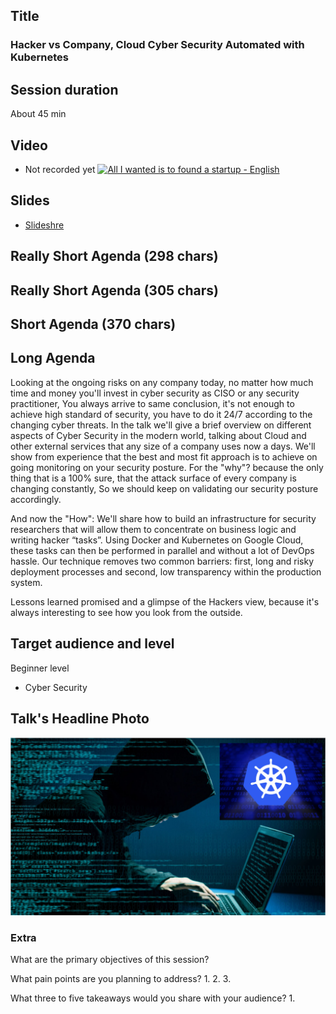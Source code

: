 ## Title
### Hacker vs Company, Cloud Cyber Security Automated with Kubernetes

## Session duration

About 45 min

## Video

- Not recorded yet
[![All I wanted is to found a startup - English](http://img.youtube.com/vi/GulWLKvSZMM/0.jpg)](https://www.youtube.com/watch?v=GulWLKvSZMM)


## Slides

- [Slideshre]()


## Really Short Agenda (298 chars)




## Really Short Agenda (305 chars)



## Short Agenda (370 chars)



## Long Agenda

Looking at the ongoing risks on any company today, no matter how much time and money you'll invest in cyber security as CISO or any security practitioner, 
You always arrive to same conclusion, it's not enough to achieve high standard of security, you have to do it 24/7 according to the changing cyber threats. 
In the talk we'll give a brief overview on different aspects of Cyber Security in the modern world, talking about Cloud and other external services that any size of a company uses now a days. 
We'll show from experience that the best and most fit approach is to achieve on going monitoring on your security posture. 
For the "why"? because the only thing that is a 100% sure, that the attack surface of every company is changing constantly, So we should keep on validating our security posture accordingly.

And now the "How": We'll share how to build an infrastructure for security researchers that will allow them to concentrate on business logic and writing hacker “tasks”. 
Using Docker and Kubernetes on Google Cloud, these tasks can then be performed in parallel and without a lot of DevOps hassle. 
Our technique removes two common barriers: first, long and risky deployment processes and second, low transparency within the production system.

Lessons learned promised and a glimpse of the Hackers view, because it's always interesting to see how you look from the outside.

## Target audience and level


Beginner level

- Cyber Security

## Talk's Headline Photo

![alt text](photos/Hacker-Kubernetes.png "Cyber Cyber Cyber")


### Extra

What are the primary objectives of this session?


What pain points are you planning to address?
1. 
2. 
3. 


What three to five takeaways would you share with your audience?
1. 


